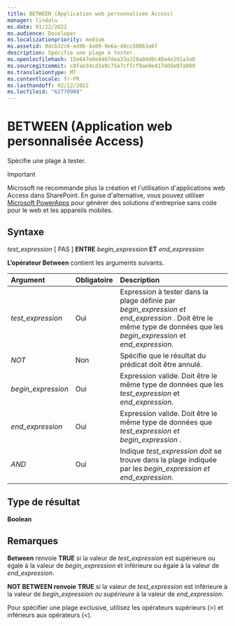 ```yaml
---
title: BETWEEN (Application web personnalisée Access)
manager: lindalu
ms.date: 01/22/2022
ms.audience: Developer
ms.localizationpriority: medium
ms.assetid: 9dcb32c6-ed9b-4a09-9e6a-48cc50063a6f
description: Spécifie une plage à tester.
ms.openlocfilehash: 15e647e0e4407dea33a328a04d0c48a4e291a3a0
ms.sourcegitcommit: c0fae34cd3a9c75a7cffcf9ae8e417ddde07a989
ms.translationtype: MT
ms.contentlocale: fr-FR
ms.lasthandoff: 02/12/2022
ms.locfileid: "62770988"
---
```

# <a name="between-access-custom-web-app"></a>BETWEEN (Application web personnalisée Access)

Spécifie une plage à tester.
  
> [!IMPORTANT]
> Microsoft ne recommande plus la création et l'utilisation d'applications web Access dans SharePoint. En guise d'alternative, vous pouvez utiliser [Microsoft PowerApps](https://powerapps.microsoft.com/) pour générer des solutions d'entreprise sans code pour le web et les appareils mobiles.
  
## <a name="syntax"></a>Syntaxe

 *test_expression* [ PAS ] **ENTRE** *begin_expression* **ET** *end_expression*
  
**L’opérateur Between** contient les arguments suivants.
  
|**Argument**|**Obligatoire**|**Description**|
|:-----|:-----|:-----|
| *test_expression* <br/> |Oui  <br/> |Expression à tester dans la plage définie par *begin_expression et* *end_expression* . Doit être le même type de données que les *begin_expression* et *end_expression*. |
| *NOT* <br/> |Non  <br/> |Spécifie que le résultat du prédicat doit être annulé. |
| *begin_expression* <br/> |Oui  <br/> |Expression valide. Doit être le même type de données que les *test_expression* et *end_expression*. |
| *end_expression* <br/> |Oui  <br/> |Expression valide. Doit être le même type de données que *test_expression et* *begin_expression* . |
| *AND* <br/> |Oui  <br/> |Indique *test_expression doit* se trouve dans la plage indiquée par les *begin_expression et* *end_expression*. |

## <a name="result-type"></a>Type de résultat

 **Boolean**
  
## <a name="remarks"></a>Remarques

 **Between** renvoie **TRUE** si la valeur de *test_expression* est supérieure ou égale à la valeur de *begin_expression* et inférieure ou égale à la valeur de *end_expression*.
  
 **NOT BETWEEN renvoie** **TRUE** si la valeur de *test_expression* est inférieure à la valeur de *begin_expression ou supérieure* à la valeur de *end_expression*.
  
Pour spécifier une plage exclusive, utilisez les opérateurs supérieurs (\>) et inférieurs aux opérateurs (\<).
